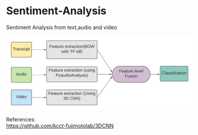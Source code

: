 # Sentiment-Analysis
Sentiment Analysis from text,audio and video

![Flowchart](flowchart.png)

References:  
https://github.com/kcct-fujimotolab/3DCNN
